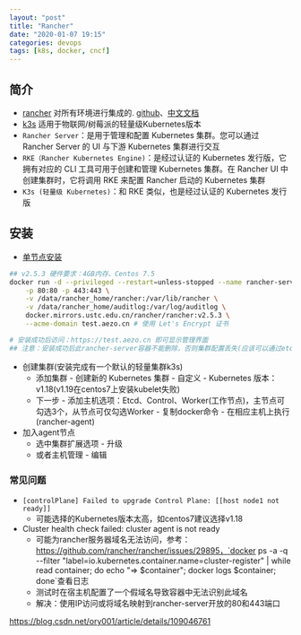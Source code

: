 ```yaml
---
layout: "post"
title: "Rancher"
date: "2020-01-07 19:15"
categories: devops
tags: [k8s, docker, cncf]
---
```


## 简介

- [rancher](https://www.rancher.cn/) 对所有环境进行集成的. [github](https://github.com/rancher/rancher)、[中文文档](https://docs.rancher.cn/)
- [k3s](https://www.rancher.cn/k3s/) 适用于物联网/树莓派的轻量级Kubernetes版本
- `Rancher Server`：是用于管理和配置 Kubernetes 集群。您可以通过 Rancher Server 的 UI 与下游 Kubernetes 集群进行交互
- `RKE（Rancher Kubernetes Engine)`：是经过认证的 Kubernetes 发行版，它拥有对应的 CLI 工具可用于创建和管理 Kubernetes 集群。在 Rancher UI 中创建集群时，它将调用 RKE 来配置 Rancher 启动的 Kubernetes 集群
- `K3s (轻量级 Kubernetes)`：和 RKE 类似，也是经过认证的 Kubernetes 发行版

## 安装

- [单节点安装](https://docs.rancher.cn/docs/rancher2/installation_new/other-installation-methods/single-node-docker/_index)

```bash
## v2.5.3 硬件要求：4GB内存、Centos 7.5
docker run -d --privileged --restart=unless-stopped --name rancher-server \
    -p 80:80 -p 443:443 \
    -v /data/rancher_home/rancher:/var/lib/rancher \
    -v /data/rancher_home/auditlog:/var/log/auditlog \
    docker.mirrors.ustc.edu.cn/rancher/rancher:v2.5.3 \
    --acme-domain test.aezo.cn # 使用 Let's Encrypt 证书

# 安装成功后访问：https://test.aezo.cn 即可显示管理界面
## 注意：安装成功后此rancher-server容器不能删除，否则集群配置丢失(应该可以通过etcd进行备份)
```
- 创建集群(安装完成有一个默认的轻量集群k3s)
    - 添加集群 - 创建新的 Kubernetes 集群 - 自定义 - Kubernetes 版本：v1.18(v1.19在centos7上安装kubelet失败)
    - 下一步 - 添加主机选项：Etcd、Control、Worker(工作节点)，主节点可勾选3个，从节点可仅勾选Worker - 复制docker命令 - 在相应主机上执行(rancher-agent)
- 加入agent节点
    - 选中集群扩展选项 - 升级
    - 或者主机管理 - 编辑

### 常见问题

- `[controlPlane] Failed to upgrade Control Plane: [[host node1 not ready]]`
    - 可能选择的Kubernetes版本太高，如centos7建议选择v1.18
- Cluster health check failed: cluster agent is not ready
    - 可能为rancher服务器域名无法访问，参考：https://github.com/rancher/rancher/issues/29895，`docker ps -a -q --filter "label=io.kubernetes.container.name=cluster-register" | while read container; do echo "=> $container"; docker logs $container; done`查看日志
    - 测试时在宿主机配置了一个假域名导致容器中无法识别此域名
    - 解决：使用IP访问或将域名映射到rancher-server开放的80和443端口






https://blog.csdn.net/ory001/article/details/109046761
